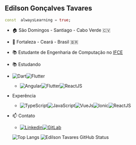 ## Edilson Gonçalves Tavares

```dart
const  alwaysLearning = true;
```

- 🏠 São Domingos - Santiago - Cabo Verde 🇨🇻
- 📍 Fortaleza - Ceará - Brasil 🇧🇷
- 📚 Estudante de Engenharia de Computação no [IFCE](https://ifce.edu.br/fortaleza)
- 📚 Estudando
- <img src="https://img.shields.io/badge/Dart-0175C2?style=for-the-badge&logo=dart&logoColor=white" alt="Dart"/><img src="https://img.shields.io/badge/Flutter-02569B?style=for-the-badge&logo=flutter&logoColor=white" alt="Flutter"/>


  - <img src="https://img.shields.io/badge/Angular-DD0031?style=for-the-badge&logo=angular&logoColor=white" alt="Angular"/><img src="https://img.shields.io/badge/Flutter-02569B?style=for-the-badge&logo=flutter&logoColor=white" alt="Flutter"><img src="https://img.shields.io/badge/-ReactJs-61DAFB?logo=react&logoColor=white&style=for-the-badge" alt="ReactJS">

- Experência

  - <img src="https://img.shields.io/badge/TypeScript-007ACC?style=for-the-badge&logo=typescript&logoColor=white" alt="TypeScript"/><img src="https://img.shields.io/badge/JavaScript-F7DF1E?style=for-the-badge&logo=javascript&logoColor=black" alt="JavaScript"><img src="https://img.shields.io/badge/Vue.js-35495E?style=for-the-badge&logo=vue.js&logoColor=4FC08D" alt="VueJs"/><img src="https://img.shields.io/badge/Ionic-3880FF?style=for-the-badge&logo=ionic&logoColor=white" alt="Ionic"><img src="https://img.shields.io/badge/-ReactJs-61DAFB?logo=react&logoColor=white&style=for-the-badge" alt="ReactJS">

- 📫 Contato
  - [<img src="https://img.shields.io/badge/LinkedIn-0077B5?style=for-the-badge&logo=linkedin&logoColor=white" alt="Linkedin"/>](https://www.linkedin.com/in/edilson14/)[<img src="https://img.shields.io/badge/GitLab-330F63?style=for-the-badge&logo=gitlab&logoColor=white" alt="GitLab"/>](https://gitlab.com/edilson14)
  
  ![Top Langs](https://github-readme-stats.vercel.app/api/top-langs/?username=edilson14&theme=dracula)    ![Edilson Tavares GitHub Status](https://github-readme-stats.vercel.app/api?username=edilson14&count_private=true&show_icons=true&theme=dracula)
